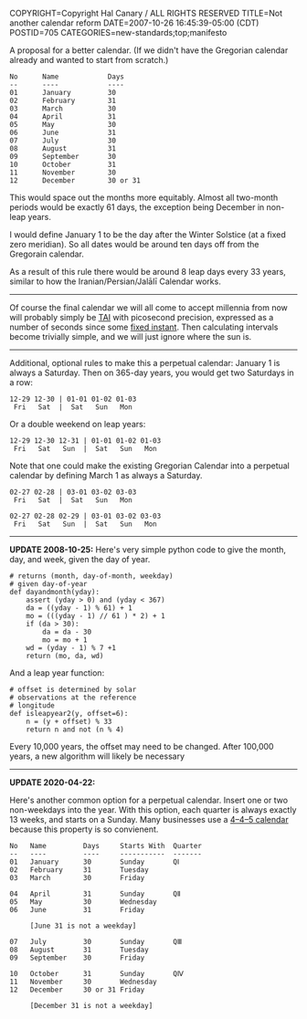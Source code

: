 COPYRIGHT=Copyright Hal Canary / ALL RIGHTS RESERVED
TITLE=Not another calendar reform
DATE=2007-10-26 16:45:39-05:00 (CDT)
POSTID=705
CATEGORIES=new-standards;top;manifesto

A proposal for a better calendar. (If we didn't have the Gregorian calendar
already and wanted to start from scratch.)

    No      Name            Days
    --      ----            ----
    01      January         30
    02      February        31
    03      March           30
    04      April           31
    05      May             30
    06      June            31
    07      July            30
    08      August          31
    09      September       30
    10      October         31
    11      November        30
    12      December        30 or 31

This would space out the months more equitably. Almost all two-month periods
would be exactly 61 days, the exception being December in non-leap years.

I would define January 1 to be the day after the Winter Solstice (at a fixed
zero meridian). So all dates would be around ten days off from the Gregorain
calendar.

As a result of this rule there would be around 8 leap days every 33 years,
similar to how the Iranian/Persian/Jalālī Calendar works.

* * *

Of course the final calendar we will all come to accept millennia from now will
probably simply be
[TAI](http://en.wikipedia.org/wiki/International_Atomic_Time) with picosecond
precision, expressed as a number of seconds since some [fixed
instant](http://en.wikipedia.org/wiki/Epoch_%28reference_date%29). Then
calculating intervals become trivially simple, and we will just ignore where
the sun is.

* * *

Additional, optional rules to make this a perpetual calendar: January 1 is
always a Saturday. Then on 365-day years, you would get two Saturdays in a row:

    12-29 12-30 | 01-01 01-02 01-03
     Fri   Sat  |  Sat   Sun   Mon

Or a double weekend on leap years:

    12-29 12-30 12-31 | 01-01 01-02 01-03
     Fri   Sat   Sun  |  Sat   Sun   Mon

<div class="box">

Note that one could make the existing Gregorian Calendar into a perpetual
calendar by defining March 1 as always a Saturday.

    02-27 02-28 | 03-01 03-02 03-03
     Fri   Sat  |  Sat   Sun   Mon

    02-27 02-28 02-29 | 03-01 03-02 03-03
     Fri   Sat   Sun  |  Sat   Sun   Mon

</div>

* * *

**UPDATE 2008-10-25:** Here's very simple python code to give the month, day,
and week, given the day of year.

    # returns (month, day-of-month, weekday)
    # given day-of-year
    def dayandmonth(yday):
        assert (yday > 0) and (yday < 367)
        da = ((yday - 1) % 61) + 1
        mo = (((yday - 1) // 61 ) * 2) + 1
        if (da > 30):
            da = da - 30
            mo = mo + 1
        wd = (yday - 1) % 7 +1
        return (mo, da, wd)

And a leap year function:

    # offset is determined by solar
    # observations at the reference
    # longitude
    def isleapyear2(y, offset=6):
        n = (y + offset) % 33
        return n and not (n % 4)

Every 10,000 years, the offset may need to be changed. After 100,000 years, a
new algorithm will likely be necessary

* * *

**UPDATE 2020-04-22:**

Here's another common option for a perpetual calendar.  Insert one or two
non-weekdays into the year.  With this option, each quarter is always exactly
13 weeks, and starts on a Sunday.  Many businesses use a [4–4–5
calendar](https://en.wikipedia.org/wiki/4-4-5_calendar) because this property
is so convienent.

    No   Name         Days     Starts With  Quarter
    --   ----         ----     -----------  -------
    01   January      30       Sunday       QⅠ
    02   February     31       Tuesday
    03   March        30       Friday

    04   April        31       Sunday      	QⅡ
    05   May          30       Wednesday
    06   June         31       Friday

         [June 31 is not a weekday]

    07   July         30       Sunday       QⅢ
    08   August       31       Tuesday
    09   September    30       Friday

    10   October      31       Sunday       QⅣ
    11   November     30       Wednesday
    12   December     30 or 31 Friday

         [December 31 is not a weekday]
